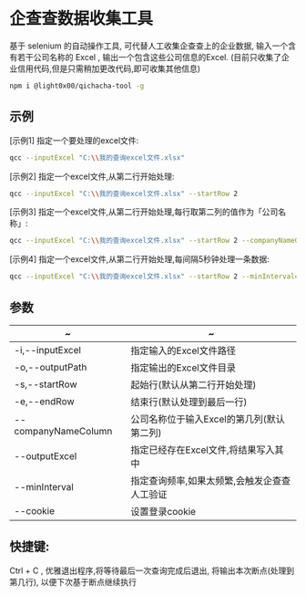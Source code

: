 
# 企查查数据收集工具

基于 selenium 的自动操作工具, 可代替人工收集企查查上的企业数据, 输入一个含有若干公司名称的 Excel , 输出一个包含这些公司信息的Excel. (目前只收集了企业信用代码,但是只需稍加更改代码,即可收集其他信息)

```bash
npm i @light0x00/qichacha-tool -g
```

## 示例
	
[示例1] 指定一个要处理的excel文件:  

```bash
qcc --inputExcel "C:\\我的查询excel文件.xlsx" 
```

[示例2] 指定一个excel文件,从第二行开始处理: 
			
```bash
qcc --inputExcel "C:\\我的查询excel文件.xlsx" --startRow 2
```

[示例3] 指定一个excel文件,从第二行开始处理,每行取第二列的值作为「公司名称」: 

```bash
qcc --inputExcel "C:\\我的查询excel文件.xlsx" --startRow 2 --companyNameColumn=2
```

[示例4] 指定一个excel文件,从第二行开始处理,每间隔5秒钟处理一条数据: 

```bash
qcc --inputExcel "C:\\我的查询excel文件.xlsx" --startRow 2 --minInterval=5000
```

## 参数

~|~
--|--
-i,--inputExcel |	指定输入的Excel文件路径
-o,--outputPath | 指定输出的Excel文件目录
-s,--startRow | 起始行(默认从第二行开始处理)
-e,--endRow | 结束行(默认处理到最后一行)
--companyNameColumn | 公司名称位于输入Excel的第几列(默认第二列)
--outputExcel | 指定已经存在Excel文件,将结果写入其中
--minInterval | 指定查询频率,如果太频繁,会触发企查查人工验证
--cookie | 设置登录cookie

## 快捷键:
Ctrl + C , 优雅退出程序,将等待最后一次查询完成后退出, 将输出本次断点(处理到第几行), 以便下次基于断点继续执行